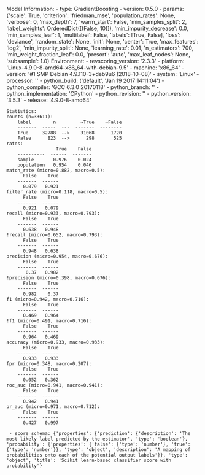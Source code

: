 Model Information:
	 - type: GradientBoosting
	 - version: 0.5.0
	 - params: {'scale': True, 'criterion': 'friedman_mse', 'population_rates': None, 'verbose': 0, 'max_depth': 7, 'warm_start': False, 'min_samples_split': 2, 'label_weights': OrderedDict([(False, 10)]), 'min_impurity_decrease': 0.0, 'min_samples_leaf': 1, 'multilabel': False, 'labels': [True, False], 'loss': 'deviance', 'random_state': None, 'init': None, 'center': True, 'max_features': 'log2', 'min_impurity_split': None, 'learning_rate': 0.01, 'n_estimators': 700, 'min_weight_fraction_leaf': 0.0, 'presort': 'auto', 'max_leaf_nodes': None, 'subsample': 1.0}
	Environment:
	 - revscoring_version: '2.3.3'
	 - platform: 'Linux-4.9.0-8-amd64-x86_64-with-debian-9.5'
	 - machine: 'x86_64'
	 - version: '#1 SMP Debian 4.9.110-3+deb9u6 (2018-10-08)'
	 - system: 'Linux'
	 - processor: ''
	 - python_build: ('default', 'Jan 19 2017 14:11:04')
	 - python_compiler: 'GCC 6.3.0 20170118'
	 - python_branch: ''
	 - python_implementation: 'CPython'
	 - python_revision: ''
	 - python_version: '3.5.3'
	 - release: '4.9.0-8-amd64'
	
	Statistics:
	counts (n=33611):
		label        n         ~True    ~False
		-------  -----  ---  -------  --------
		True     32788  -->    31068      1720
		False      823  -->      298       525
	rates:
		              True    False
		----------  ------  -------
		sample       0.976    0.024
		population   0.954    0.046
	match_rate (micro=0.882, macro=0.5):
		  False    True
		-------  ------
		  0.079   0.921
	filter_rate (micro=0.118, macro=0.5):
		  False    True
		-------  ------
		  0.921   0.079
	recall (micro=0.933, macro=0.793):
		  False    True
		-------  ------
		  0.638   0.948
	!recall (micro=0.652, macro=0.793):
		  False    True
		-------  ------
		  0.948   0.638
	precision (micro=0.954, macro=0.676):
		  False    True
		-------  ------
		   0.37   0.982
	!precision (micro=0.398, macro=0.676):
		  False    True
		-------  ------
		  0.982    0.37
	f1 (micro=0.942, macro=0.716):
		  False    True
		-------  ------
		  0.469   0.964
	!f1 (micro=0.491, macro=0.716):
		  False    True
		-------  ------
		  0.964   0.469
	accuracy (micro=0.933, macro=0.933):
		  False    True
		-------  ------
		  0.933   0.933
	fpr (micro=0.348, macro=0.207):
		  False    True
		-------  ------
		  0.052   0.362
	roc_auc (micro=0.941, macro=0.941):
		  False    True
		-------  ------
		  0.942   0.941
	pr_auc (micro=0.971, macro=0.712):
		  False    True
		-------  ------
		  0.427   0.997
	
	 - score_schema: {'properties': {'prediction': {'description': 'The most likely label predicted by the estimator', 'type': 'boolean'}, 'probability': {'properties': {'false': {'type': 'number'}, 'true': {'type': 'number'}}, 'type': 'object', 'description': 'A mapping of probabilities onto each of the potential output labels'}}, 'type': 'object', 'title': 'Scikit learn-based classifier score with probability'}

